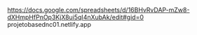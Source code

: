 https://docs.google.com/spreadsheets/d/16BHvRvDAP-mZw8-dXHmpHfPnOp3KjX8ui5qI4nXubAk/edit#gid=0
projetobasednc01.netlify.app